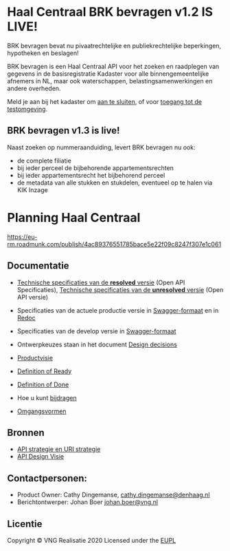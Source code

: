 # Haal Centraal BRK bevragen v1.2 IS LIVE!
BRK bevragen bevat nu pivaatrechtelijke en publiekrechtelijke beperkingen, hypotheken en beslagen! 

BRK bevragen is een Haal Centraal API voor het zoeken en raadplegen van gegevens in de basisregistratie Kadaster voor alle binnengemeentelijke afnemers in NL, maar ook waterschappen, belastingsamenwerkingen en andere overheden.

Meld je aan bij het kadaster om [aan te sluiten](https://formulieren.kadaster.nl/aanmelden_brk_bevragen), of voor [toegang tot de testomgeving](https://formulieren.kadaster.nl/aanmelden_brk_bevragen).

## BRK bevragen v1.3 is live!

Naast zoeken op nummeraanduiding, levert BRK bevragen nu ook:

* de complete filiatie
* bij ieder perceel de bijbehorende appartementsrechten
* bij ieder appartementsrecht het bijbehorend perceel
* de metadata van alle stukken en stukdelen, eventueel op te halen via KIK Inzage

# Planning Haal Centraal
https://eu-rm.roadmunk.com/publish/4ac89376551785bace5e22f09c8247f307e1c061

## Documentatie
* [Technische specificaties van de **resolved** versie](./specificatie/genereervariant) (Open API Specificaties), [Technische specificaties van de **unresolved** versie](./specificatie) (Open API versie)
* Specificaties van de actuele productie versie in [Swagger-formaat](https://vng-realisatie.github.io/Haal-Centraal-BRK-bevragen/swagger-ui/) en in [Redoc](https://vng-realisatie.github.io/Haal-Centraal-BRK-bevragen/redoc/)

* Specificaties van de develop versie in [Swagger-formaat](https://petstore.swagger.io/?url=https://raw.githubusercontent.com/VNG-Realisatie/Haal-Centraal-BRK-bevragen/develop/specificatie/genereervariant/openapi.yaml)

* Ontwerpkeuzes staan in het document [Design decisions](./docs/design_decisions.md)
* [Productvisie](./docs/productvision.md)
* [Definition of Ready](./docs/definition_of_ready.md)
* [Definition of Done](./docs/definition_of_done.md)
* Hoe u kunt [bijdragen](https://github.com/VNG-Realisatie/API-Kennisbank/blob/master/CONTRIBUTING.md)
* [Omgangsvormen](https://github.com/VNG-Realisatie/API-Kennisbank/blob/master/CODE_OF_CONDUCT.md)



## Bronnen
* [API strategie en URI strategie](https://aandeslagmetdeomgevingswet.nl/digitaal-stelsel/documenten/documenten/api-uri-strategie/)
* [API Design Visie](https://github.com/Geonovum/KP-APIs/blob/master/Werkgroep%20Design%20Visie/API%20Design%20Visie.md)

## Contactpersonen:
* Product Owner: Cathy Dingemanse, cathy.dingemanse@denhaag.nl
* Berichtontwerper: Johan Boer johan.boer@vng.nl

## Licentie
Copyright &copy; VNG Realisatie 2020
Licensed under the [EUPL](../LICENCE.md)
